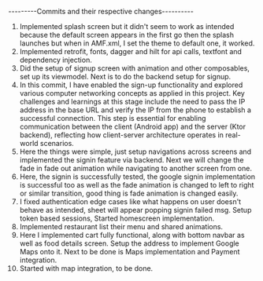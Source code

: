 ---------Commits and their respective changes----------
1. Implemented splash screen but it didn't seem to work as intended because the default screen appears in the first go then the splash launches but when in AMF.xml, I set the theme to default one, it worked.
2. Implemented retrofit, fonts, dagger and hilt for api calls, textfont and dependency injection.
3. Did the setup of signup screen with animation and other composables, set up its viewmodel. Next is to do the backend setup for signup.
4. In this commit, I have enabled the sign-up functionality and explored various computer networking concepts as applied in this project. Key challenges and learnings at this stage include the need to pass the IP address in the base URL and verify the IP from the phone to establish a successful connection. This step is essential for enabling communication between the client (Android app) and the server (Ktor backend), reflecting how client-server architecture operates in real-world scenarios. 
5. Here the things were simple, just setup navigations across screens and implemented the signin feature via backend. Next we will change the fade in fade out animation while navigating to another screen from one.
6. Here, the signin is successfully tested, the google signin implementation is successful too as well as the fade animation is changed to left to right or similar transition, good thing is fade animation is changed easily. 
7. I fixed authentication edge cases like what happens on user doesn't behave as intended, sheet will appear popping signin failed msg. Setup token based sessions, Started homescreen implementation.
8. Implemented restaurant list their menu and shared animations.
9. Here I implemented cart fully functional, along with bottom navbar as well as food details screen. Setup the address to implement Google Maps onto it. Next to be done is Maps implementation and Payment integration.
10. Started with map integration, to be done.
